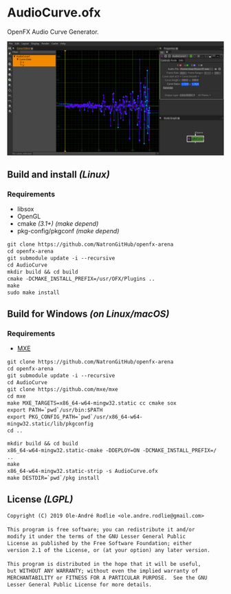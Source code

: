 # AudioCurve.ofx

OpenFX Audio Curve Generator.

![screenshot](screenshot.jpg)

## Build and install *(Linux)*

### Requirements

* libsox
* OpenGL
* cmake *(3.1+)* *(make depend)*
* pkg-config/pkgconf *(make depend)*

```
git clone https://github.com/NatronGitHub/openfx-arena
cd openfx-arena
git submodule update -i --recursive
cd AudioCurve
mkdir build && cd build
cmake -DCMAKE_INSTALL_PREFIX=/usr/OFX/Plugins ..
make
sudo make install
```

## Build for Windows *(on Linux/macOS)*

### Requirements

 * [MXE](https://mxe.cc/#requirements)


```
git clone https://github.com/NatronGitHub/openfx-arena
cd openfx-arena
git submodule update -i --recursive
cd AudioCurve
git clone https://github.com/mxe/mxe
cd mxe
make MXE_TARGETS=x86_64-w64-mingw32.static cc cmake sox
export PATH=`pwd`/usr/bin:$PATH
export PKG_CONFIG_PATH=`pwd`/usr/x86_64-w64-mingw32.static/lib/pkgconfig
cd ..
```
```
mkdir build && cd build
x86_64-w64-mingw32.static-cmake -DDEPLOY=ON -DCMAKE_INSTALL_PREFIX=/ ..
make
x86_64-w64-mingw32.static-strip -s AudioCurve.ofx
make DESTDIR=`pwd`/pkg install
```

## License *(LGPL)*

```
Copyright (C) 2019 Ole-André Rodlie <ole.andre.rodlie@gmail.com>

This program is free software; you can redistribute it and/or
modify it under the terms of the GNU Lesser General Public
License as published by the Free Software Foundation; either
version 2.1 of the License, or (at your option) any later version.

This program is distributed in the hope that it will be useful,
but WITHOUT ANY WARRANTY; without even the implied warranty of
MERCHANTABILITY or FITNESS FOR A PARTICULAR PURPOSE.  See the GNU
Lesser General Public License for more details.
```
